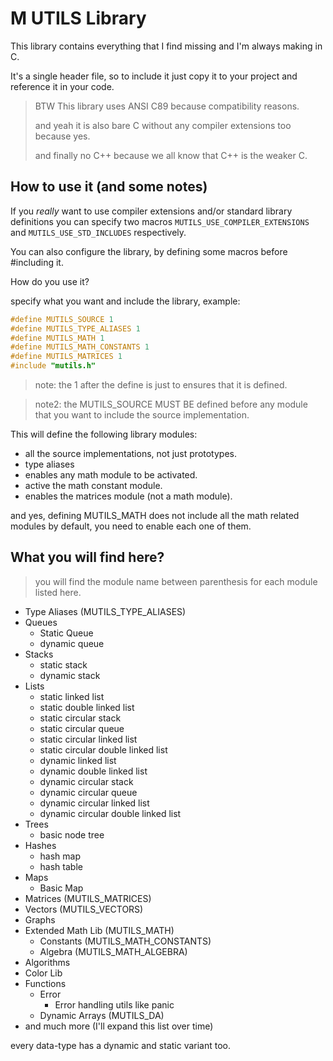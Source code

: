 # M UTILS Library

This library contains everything that I find missing and I'm always making in C.

It's a single header file, so to include it just copy it to your project and
reference it in your code.

> BTW This library uses ANSI C89 because compatibility reasons.
>
> and yeah it is also bare C without any compiler extensions too because yes.
>
> and finally no C++ because we all know that C++ is the weaker C.

## How to use it (and some notes)

If you _really_ want to use compiler extensions and/or standard library definitions
you can specify two macros `MUTILS_USE_COMPILER_EXTENSIONS` and `MUTILS_USE_STD_INCLUDES`
respectively.

You can also configure the library, by defining some macros before #including it.

How do you use it?

specify what you want and include the library, example:

```c
#define MUTILS_SOURCE 1
#define MUTILS_TYPE_ALIASES 1
#define MUTILS_MATH 1
#define MUTILS_MATH_CONSTANTS 1
#define MUTILS_MATRICES 1
#include "mutils.h"
```

> note: the 1 after the define is just to ensures that it is defined.

> note2: the MUTILS_SOURCE MUST BE defined before any module that you want to
> include the source implementation.


This will define the following library modules:
- all the source implementations, not just prototypes.
- type aliases
- enables any math module to be activated.
- active the math constant module.
- enables the matrices module (not a math module).

and yes, defining MUTILS_MATH does not include all the math related modules by
default, you need to enable each one of them.

## What you will find here?

> you will find the module name between parenthesis for each module listed here.

- Type Aliases (MUTILS_TYPE_ALIASES)
- Queues
    - Static Queue
    - dynamic queue
- Stacks
    - static stack
    - dynamic stack
- Lists
    - static linked list
    - static double linked list
    - static circular stack
    - static circular queue
    - static circular linked list
    - static circular double linked list
    - dynamic linked list
    - dynamic double linked list
    - dynamic circular stack
    - dynamic circular queue
    - dynamic circular linked list
    - dynamic circular double linked list
- Trees
    - basic node tree
- Hashes
    - hash map
    - hash table
- Maps
    - Basic Map
- Matrices (MUTILS_MATRICES)
- Vectors (MUTILS_VECTORS)
- Graphs
- Extended Math Lib (MUTILS_MATH)
    - Constants (MUTILS_MATH_CONSTANTS)
    - Algebra (MUTILS_MATH_ALGEBRA)
- Algorithms
- Color Lib
- Functions
    - Error
        - Error handling utils like panic
    - Dynamic Arrays (MUTILS_DA)
- and much more (I'll expand this list over time)

every data-type has a dynamic and static variant too.
